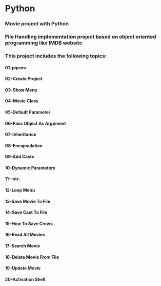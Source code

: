 # Python
### Movie project with Python
### File Handling implementation project based on object oriented programming like IMDB website
### This project includes the following topics:
#### 01-pipenv
#### 02-Create Project
#### 03-Show Menu
#### 04-Movie Class
#### 05-Default Parameter
#### 06-Pass Object As Argument
#### 07-Inheritance
#### 08-Encapsulation
#### 09-Add Casts
#### 10-Dynamic Parameters
#### 11--str-
#### 12-Loop Menu
#### 13-Save Movie To File
#### 14-Save Cast To File
#### 15-How To Save Crews
#### 16-Read All Movies
#### 17-Search Movie
#### 18-Delete Movie From File
#### 19-Update Movie
#### 20-Activation Shell
